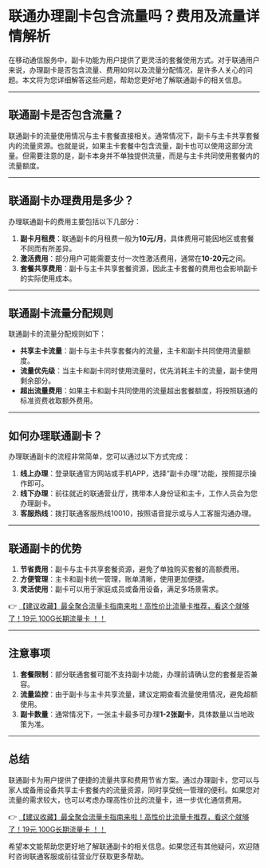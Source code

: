 # 联通办理副卡包含流量吗？费用及流量详情解析

在移动通信服务中，副卡功能为用户提供了更灵活的套餐使用方式。对于联通用户来说，办理副卡是否包含流量、费用如何以及流量分配情况，是许多人关心的问题。本文将为您详细解答这些问题，帮助您更好地了解联通副卡的相关信息。

---

## 联通副卡是否包含流量？

联通副卡的流量使用情况与主卡套餐直接相关。通常情况下，副卡与主卡共享套餐内的流量资源。也就是说，如果主卡套餐中包含流量，副卡也可以使用这部分流量。但需要注意的是，副卡本身并不单独提供流量，而是与主卡共同使用套餐内的流量额度。

---

## 联通副卡办理费用是多少？

办理联通副卡的费用主要包括以下几部分：

1. **副卡月租费**：联通副卡的月租费一般为**10元/月**，具体费用可能因地区或套餐不同而有所差异。
2. **激活费用**：部分用户可能需要支付一次性激活费用，通常在**10-20元**之间。
3. **套餐共享费用**：副卡与主卡共享套餐资源，因此主卡套餐的费用也会影响副卡的实际使用成本。

---

## 联通副卡流量分配规则

联通副卡的流量分配规则如下：

- **共享主卡流量**：副卡与主卡共享套餐内的流量，主卡和副卡共同使用流量额度。
- **流量优先级**：当主卡和副卡同时使用流量时，优先消耗主卡的流量，副卡使用剩余部分。
- **超出流量费用**：如果主卡和副卡共同使用的流量超出套餐额度，将按照联通的标准资费收取额外费用。

---

## 如何办理联通副卡？

办理联通副卡的流程非常简单，您可以通过以下方式完成：

1. **线上办理**：登录联通官方网站或手机APP，选择“副卡办理”功能，按照提示操作即可。
2. **线下办理**：前往就近的联通营业厅，携带本人身份证和主卡，工作人员会为您办理副卡。
3. **客服热线**：拨打联通客服热线10010，按照语音提示或与人工客服沟通办理。

---

## 联通副卡的优势

1. **节省费用**：副卡与主卡共享套餐资源，避免了单独购买套餐的高额费用。
2. **方便管理**：主卡和副卡统一管理，账单清晰，使用更加便捷。
3. **灵活使用**：副卡可以用于家庭成员或备用设备，满足多场景需求。

👉 [【建议收藏】最全聚合流量卡指南来啦！高性价比流量卡推荐，看这个就够了！19元 100G长期流量卡 ！！](https://bit.ly/Liuliangka)

---

## 注意事项

1. **套餐限制**：部分联通套餐可能不支持副卡功能，办理前请确认您的套餐是否兼容。
2. **流量监控**：由于副卡与主卡共享流量，建议定期查看流量使用情况，避免超额使用。
3. **副卡数量**：通常情况下，一张主卡最多可办理**1-2张副卡**，具体数量以当地政策为准。

---

## 总结

联通副卡为用户提供了便捷的流量共享和费用节省方案。通过办理副卡，您可以与家人或备用设备共享主卡套餐内的流量资源，同时享受统一管理的便利。如果您对流量的需求较大，也可以考虑办理高性价比的流量卡，进一步优化通信费用。

👉 [【建议收藏】最全聚合流量卡指南来啦！高性价比流量卡推荐，看这个就够了！19元 100G长期流量卡 ！！](https://bit.ly/Liuliangka)

希望本文能帮助您更好地了解联通副卡的相关信息。如果您还有其他疑问，欢迎随时咨询联通客服或前往营业厅获取更多帮助。